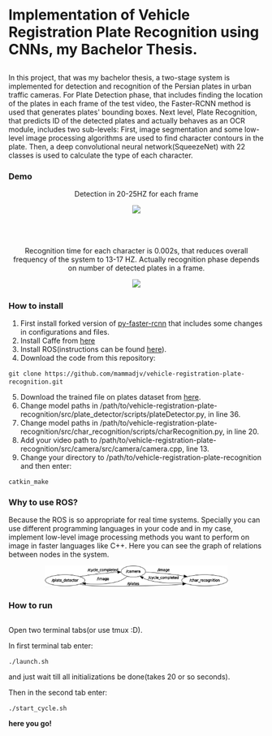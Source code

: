 # Implementation of Vehicle Registration Plate Recognition using CNNs, my Bachelor Thesis.

##
In this project, that was my bachelor thesis, a two-stage system is implemented for detection and recognition of the Persian plates in urban traffic cameras. 
For Plate Detection phase, that includes finding the location of the plates in each frame of the test video, the Faster-RCNN method is used that generates plates' bounding boxes. 
Next level, Plate Recognition, that predicts ID of the detected plates and actually behaves as an OCR module, includes two sub-levels: 
First, image segmentation and some low-level image processing algorithms are used to find character contours in the plate. Then, a deep convolutional neural network(SqueezeNet) with 22 classes is used to calculate the type of each character.

### Demo

<p align="center">
  Detection in 20-25HZ for each frame
</p>
<p align="center">
  <img src="demo/detection.gif", width="360">    
</p>

<br>
<br>
<p align="center">
  Recognition time for each character is 0.002s, that reduces overall frequency of the system to 13-17 HZ.
  Actually recognition phase depends on number of detected plates in a frame.
</p>
<p align="center">
  <img src="demo/recognition.gif", width="360">    
</p>

### How to install
1. First install forked version of [py-faster-rcnn](https://github.com/mammadjv/py-faster-rcnn) that includes some changes in configurations and files.
2. Install Caffe from [here](http://caffe.berkeleyvision.org/install_apt.html)
3. Install ROS(instructions can be found [here](http://wiki.ros.org/kinetic/Installation/Ubuntu)).
4. Download the code from this repository:
```
git clone https://github.com/mammadjv/vehicle-registration-plate-recognition.git
```
5. Download the trained file on plates dataset from [here](https://drive.google.com/open?id=1reVNen-nH2G0KaQyC1WkTCn-XR1EgmpE).
6. Change model paths in /path/to/vehicle-registration-plate-recognition/src/plate_detector/scripts/plateDetector.py, in line 36.
7. Change model paths in /path/to/vehicle-registration-plate-recognition/src/char_recognition/scripts/charRecognition.py, in line 20.
8. Add your video path to /path/to/vehicle-registration-plate-recognition/src/camera/src/camera/camera.cpp, line 13.
9. Change your directory to /path/to/vehicle-registration-plate-recognition and then enter:
```
catkin_make
```

### Why to use ROS?
  Because the ROS is so appropriate for real time systems. Specially you can use different programming languages in your code and in my case, implement low-level image processing methods you want to perform on image in faster languages like C++. Here you can see the graph of relations between nodes in the system.
<p align="center">
  <img src="rosgraph.png", width="360">    
</p>

### How to run

##
Open two terminal tabs(or use tmux :D).

In first terminal tab enter:
```
./launch.sh
```
and just wait till all initializations be done(takes 20 or so seconds).

Then in the second tab enter:
```
./start_cycle.sh
```


**here you go!**


